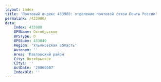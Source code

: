 ```yaml
---
layout: index
title: 'Почтовый индекс 433980: отделение почтовой связи Почты России'
permalink: /433980/
data:
    Index: 433980
    OPSName: Октябрьское
    OPSType: О
    OPSSubm: 433849
    Region: 'Ульяновская область'
    Autonom: ''
    Area: 'Павловский район'
    City: Октябрьское
    City1: ''
    ActDate: '20060607'
    IndexOld: ''
---
```

